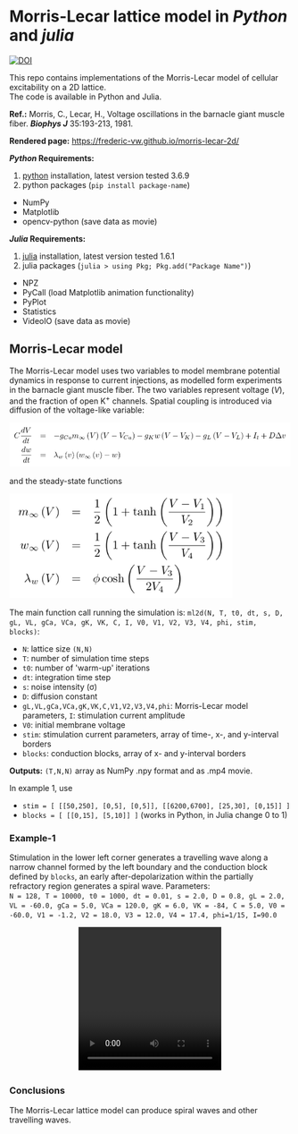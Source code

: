# Morris-Lecar lattice model in *Python* and *julia*

[![DOI](https://zenodo.org/badge/368721031.svg)](https://zenodo.org/badge/latestdoi/368721031)

This repo contains implementations of the Morris-Lecar model of cellular excitability on a 2D lattice.  
The code is available in Python and Julia.  

**Ref.:** Morris, C., Lecar, H., Voltage oscillations in the barnacle giant muscle fiber. __*Biophys J*__ 35:193-213, 1981.

**Rendered page:** https://frederic-vw.github.io/morris-lecar-2d/

**_Python_ Requirements:**
1. [python](https://www.python.org/) installation, latest version tested 3.6.9
2. python packages (`pip install package-name`)
  - NumPy
  - Matplotlib
  - opencv-python (save data as movie)

**_Julia_ Requirements:**
1. [julia](https://julialang.org/) installation, latest version tested 1.6.1
2. julia packages (`julia > using Pkg; Pkg.add("Package Name")`)
  - NPZ
  - PyCall (load Matplotlib animation functionality)
  - PyPlot
  - Statistics
  - VideoIO (save data as movie)

## Morris-Lecar model

The Morris-Lecar model uses two variables to model membrane potential dynamics in response to current injections, as modelled form experiments in the barnacle giant muscle fiber. The two variables represent voltage ($V$), and the fraction of open K<sup>+</sup> channels. 
Spatial coupling is introduced via diffusion of the voltage-like variable:

<p align="left">
<img width="800" src="images/ml_equations_971_151.png">
</p>

and the steady-state functions

<p align="left">
<img width="400" src="images/ml_functions_502_235.png">
</p>

<!--
Noise is added via Itô-integration:

<p align="left">
<img width="280" src="images/fhn_sde_368_96_bg.png">
</p>
-->

The main function call running the simulation is: `ml2d(N, T, t0, dt, s, D, gL, VL, gCa, VCa, gK, VK, C, I, V0, V1, V2, V3, V4, phi, stim, blocks)`:  
- `N`: lattice size `(N,N)`
- `T`: number of simulation time steps
- `t0`: number of 'warm-up' iterations
- `dt`: integration time step
- `s`: noise intensity (&sigma;)
- `D`: diffusion constant
- `gL,VL,gCa,VCa,gK,VK,C,V1,V2,V3,V4,phi`: Morris-Lecar model parameters, `I`: stimulation current amplitude
- `V0`: initial membrane voltage
- `stim`: stimulation current parameters, array of time-, x-, and y-interval borders
- `blocks`: conduction blocks, array of x- and y-interval borders

**Outputs:** `(T,N,N)` array as NumPy .npy format and as .mp4 movie.

In example 1, use
- `stim = [ [[50,250], [0,5], [0,5]], [[6200,6700], [25,30], [0,15]] ]`
- `blocks = [ [[0,15], [5,10]] ]`
(works in Python, in Julia change 0 to 1)

### Example-1
Stimulation in the lower left corner generates a travelling wave along a narrow channel formed by the left boundary and the conduction block defined by `blocks`, an early after-depolarization within the partially refractory region generates a spiral wave.
Parameters:  
`N = 128, T = 10000, t0 = 1000, dt = 0.01, s = 2.0, D = 0.8, gL = 2.0, VL = -60.0, gCa = 5.0, VCa = 120.0, gK = 6.0, VK = -84, C = 5.0, V0 = -60.0, V1 = -1.2, V2 = 18.0, V3 = 12.0, V4 = 17.4, phi=1/15, I=90.0`

<p align="center">
<video src="videos/ml2d_I_90.00_s_2.00_D_0.80.webm" width="256" height="256" controls preload></video>
</p>

### Conclusions
The Morris-Lecar lattice model can produce spiral waves and other travelling waves.
